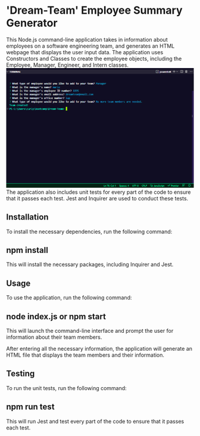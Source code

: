 # 'Dream-Team' Employee Summary Generator
This Node.js command-line application takes in information about employees on a software engineering team, and generates an HTML webpage that displays the user input data. The application uses Constructors and Classes to create the employee objects, including the Employee, Manager, Engineer, and Intern classes.
![screenshot](assets/Capture.PNG)
The application also includes unit tests for every part of the code to ensure that it passes each test. Jest and Inquirer are used to conduct these tests.

## Installation
To install the necessary dependencies, run the following command:

## npm install
This will install the necessary packages, including Inquirer and Jest.

## Usage
To use the application, run the following command:

## node index.js or npm start
This will launch the command-line interface and prompt the user for information about their team members.

After entering all the necessary information, the application will generate an HTML file that displays the team members and their information.

## Testing
To run the unit tests, run the following command:

## npm run test
This will run Jest and test every part of the code to ensure that it passes each test.